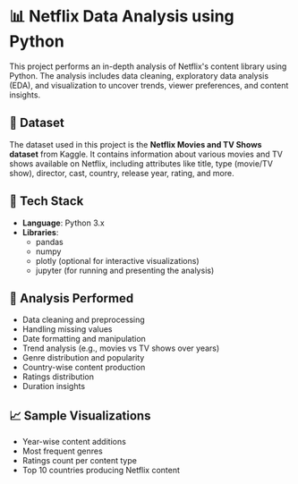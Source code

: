 
# 📊 Netflix Data Analysis using Python

This project performs an in-depth analysis of Netflix's content library using Python. The analysis includes data cleaning, exploratory data analysis (EDA), and visualization to uncover trends, viewer preferences, and content insights.

## 📁 Dataset

The dataset used in this project is the **Netflix Movies and TV Shows dataset** from Kaggle. It contains information about various movies and TV shows available on Netflix, including attributes like title, type (movie/TV show), director, cast, country, release year, rating, and more.

## 🧰 Tech Stack

- **Language**: Python 3.x
- **Libraries**:
  - pandas
  - numpy
  - plotly (optional for interactive visualizations)
  - jupyter (for running and presenting the analysis)

## 📌 Analysis Performed

- Data cleaning and preprocessing
- Handling missing values
- Date formatting and manipulation
- Trend analysis (e.g., movies vs TV shows over years)
- Genre distribution and popularity
- Country-wise content production
- Ratings distribution
- Duration insights

## 📈 Sample Visualizations

- Year-wise content additions
- Most frequent genres
- Ratings count per content type
- Top 10 countries producing Netflix content

